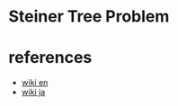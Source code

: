 # Steiner Tree Problem


# references 
- [wiki en](https://en.wikipedia.org/wiki/Steiner_tree_problem)
- [wiki ja](https://ja.wikipedia.org/wiki/%E3%82%B7%E3%83%A5%E3%82%BF%E3%82%A4%E3%83%8A%E3%83%BC%E6%9C%A8)